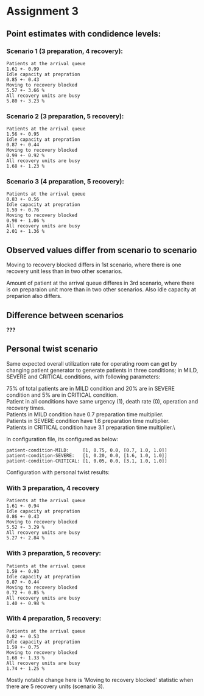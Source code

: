 # Assignment 3

## Point estimates with condidence levels:


### Scenario 1 (3 preparation, 4 recovery):
```
Patients at the arrival queue                                                    1.61 +- 0.99
Idle capacity at prepration                                                      0.85 +- 0.43
Moving to recovery blocked                                                       5.57 +- 3.66 %
All recovery units are busy                                                      5.80 +- 3.23 %
```

### Scenario 2 (3 preparation, 5 recovery):
```
Patients at the arrival queue                                                    1.56 +- 0.95
Idle capacity at prepration                                                      0.87 +- 0.44
Moving to recovery blocked                                                       0.99 +- 0.92 %
All recovery units are busy                                                      1.68 +- 1.23 %
```

### Scenario 3 (4 preparation, 5 recovery):
```
Patients at the arrival queue                                                    0.83 +- 0.56
Idle capacity at prepration                                                      1.59 +- 0.76
Moving to recovery blocked                                                       0.98 +- 1.06 %
All recovery units are busy                                                      2.01 +- 1.36 %
```


## Observed values differ from scenario to scenario

Moving to recovery blocked differs in 1st scenario, where there is one recovery unit less than in two
other scenarios.

Amount of patient at the arrival queue differes in 3rd scenario, where there is on preparaion unit
more than in two other scenarios. Also idle capacity at preparion also differs.



## Difference between scenarios

**???**



## Personal twist scenario

Same expected overall utilization rate for operating room can get by changing patient generator to generate
patients in three conditions; in MILD, SEVERE and CRITICAL conditions, with following parameters:

75% of total patients are in MILD condition and 20% are in SEVERE condition and 5% are in CRITICAL condition.\
Patient in all conditions have same urgency (1), death rate (0),  operation and recovery times.\
Patients in MILD condition have 0.7 preparation time multiplier.\
Patients in SEVERE condition have 1.6 preparation time multiplier.\
Patients in CRITICAL condition have 3.1 preparation time multiplier.\

In configuration file, its configured as below:

```
patient-condition-MILD:     [1, 0.75, 0.0, [0.7, 1.0, 1.0]]
patient-condition-SEVERE:   [1, 0.20, 0.0, [1.6, 1.0, 1.0]]
patient-condition-CRITICAL: [1, 0.05, 0.0, [3.1, 1.0, 1.0]]
```


Configuration with personal twist results:

### With 3 preparation, 4 recovery
```
Patients at the arrival queue                                                    1.61 +- 0.94
Idle capacity at prepration                                                      0.86 +- 0.43
Moving to recovery blocked                                                       5.52 +- 3.29 %
All recovery units are busy                                                      5.27 +- 2.84 %
```

### With 3 preparation, 5 recovery:
```
Patients at the arrival queue                                                    1.59 +- 0.93
Idle capacity at prepration                                                      0.87 +- 0.44
Moving to recovery blocked                                                       0.72 +- 0.85 %
All recovery units are busy                                                      1.40 +- 0.98 %
```

### With 4 preparation, 5 recovery:
```
Patients at the arrival queue                                                    0.82 +- 0.53
Idle capacity at prepration                                                      1.59 +- 0.75
Moving to recovery blocked                                                       1.68 +- 1.33 %
All recovery units are busy                                                      1.74 +- 1.25 %
```

Mostly notable change here is 'Moving to recovery blocked' statistic when there are 5 recovery
units (scenario 3).
